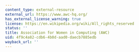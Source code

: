 ```yaml
---
content_type: external-resource
external_url: https://www.awc-hq.org/
has_external_license_warning: true
license: https://en.wikipedia.org/wiki/All_rights_reserved
status: ''
title: Association for Women in Computing (AWC)
uid: 4f9c4a82-cdb6-4b0d-aad0-daecb7885edb
wayback_url: ''
---
```


